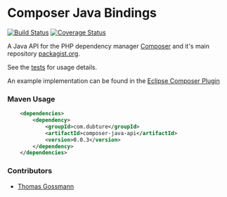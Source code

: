 Composer Java Bindings 
======================
[![Build Status](https://secure.travis-ci.org/pulse00/Composer-Java-Bindings.png)](http://travis-ci.org/pulse00/Composer-Java-Bindings) [![Coverage Status](https://coveralls.io/repos/pulse00/Composer-Java-Bindings/badge.png?branch=master)](https://coveralls.io/r/pulse00/Composer-Java-Bindings?branch=master)


A Java API for the PHP dependency manager [Composer](http://getcomposer.org/) and it's main
repository [packagist.org](http://packagist.org/).

See the [tests](https://github.com/pulse00/Composer-Java-Bindings/tree/master/src/test/java/org/getcomposer/test) for usage details.

An example implementation can be found in the [Eclipse Composer Plugin](https://github.com/pulse00/Composer-Eclipse-Plugin)




### Maven Usage

```xml
	<dependencies>
		<dependency>
			<groupId>com.dubture</groupId>
			<artifactId>composer-java-api</artifactId>
			<version>0.0.3</version>
		</dependency>
	</dependencies>
```

### Contributors

- [Thomas Gossmann](https://github.com/gossi)
